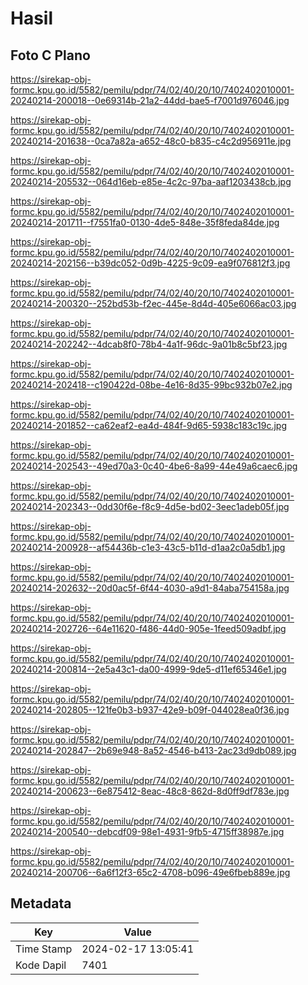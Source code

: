 # Hasil

## Foto C Plano

https://sirekap-obj-formc.kpu.go.id/5582/pemilu/pdpr/74/02/40/20/10/7402402010001-20240214-200018--0e69314b-21a2-44dd-bae5-f7001d976046.jpg

https://sirekap-obj-formc.kpu.go.id/5582/pemilu/pdpr/74/02/40/20/10/7402402010001-20240214-201638--0ca7a82a-a652-48c0-b835-c4c2d956911e.jpg

https://sirekap-obj-formc.kpu.go.id/5582/pemilu/pdpr/74/02/40/20/10/7402402010001-20240214-205532--064d16eb-e85e-4c2c-97ba-aaf1203438cb.jpg

https://sirekap-obj-formc.kpu.go.id/5582/pemilu/pdpr/74/02/40/20/10/7402402010001-20240214-201711--f7551fa0-0130-4de5-848e-35f8feda84de.jpg

https://sirekap-obj-formc.kpu.go.id/5582/pemilu/pdpr/74/02/40/20/10/7402402010001-20240214-202156--b39dc052-0d9b-4225-9c09-ea9f076812f3.jpg

https://sirekap-obj-formc.kpu.go.id/5582/pemilu/pdpr/74/02/40/20/10/7402402010001-20240214-200320--252bd53b-f2ec-445e-8d4d-405e6066ac03.jpg

https://sirekap-obj-formc.kpu.go.id/5582/pemilu/pdpr/74/02/40/20/10/7402402010001-20240214-202242--4dcab8f0-78b4-4a1f-96dc-9a01b8c5bf23.jpg

https://sirekap-obj-formc.kpu.go.id/5582/pemilu/pdpr/74/02/40/20/10/7402402010001-20240214-202418--c190422d-08be-4e16-8d35-99bc932b07e2.jpg

https://sirekap-obj-formc.kpu.go.id/5582/pemilu/pdpr/74/02/40/20/10/7402402010001-20240214-201852--ca62eaf2-ea4d-484f-9d65-5938c183c19c.jpg

https://sirekap-obj-formc.kpu.go.id/5582/pemilu/pdpr/74/02/40/20/10/7402402010001-20240214-202543--49ed70a3-0c40-4be6-8a99-44e49a6caec6.jpg

https://sirekap-obj-formc.kpu.go.id/5582/pemilu/pdpr/74/02/40/20/10/7402402010001-20240214-202343--0dd30f6e-f8c9-4d5e-bd02-3eec1adeb05f.jpg

https://sirekap-obj-formc.kpu.go.id/5582/pemilu/pdpr/74/02/40/20/10/7402402010001-20240214-200928--af54436b-c1e3-43c5-b11d-d1aa2c0a5db1.jpg

https://sirekap-obj-formc.kpu.go.id/5582/pemilu/pdpr/74/02/40/20/10/7402402010001-20240214-202632--20d0ac5f-6f44-4030-a9d1-84aba754158a.jpg

https://sirekap-obj-formc.kpu.go.id/5582/pemilu/pdpr/74/02/40/20/10/7402402010001-20240214-202726--64e11620-f486-44d0-905e-1feed509adbf.jpg

https://sirekap-obj-formc.kpu.go.id/5582/pemilu/pdpr/74/02/40/20/10/7402402010001-20240214-200814--2e5a43c1-da00-4999-9de5-d11ef65346e1.jpg

https://sirekap-obj-formc.kpu.go.id/5582/pemilu/pdpr/74/02/40/20/10/7402402010001-20240214-202805--121fe0b3-b937-42e9-b09f-044028ea0f36.jpg

https://sirekap-obj-formc.kpu.go.id/5582/pemilu/pdpr/74/02/40/20/10/7402402010001-20240214-202847--2b69e948-8a52-4546-b413-2ac23d9db089.jpg

https://sirekap-obj-formc.kpu.go.id/5582/pemilu/pdpr/74/02/40/20/10/7402402010001-20240214-200623--6e875412-8eac-48c8-862d-8d0ff9df783e.jpg

https://sirekap-obj-formc.kpu.go.id/5582/pemilu/pdpr/74/02/40/20/10/7402402010001-20240214-200540--debcdf09-98e1-4931-9fb5-4715ff38987e.jpg

https://sirekap-obj-formc.kpu.go.id/5582/pemilu/pdpr/74/02/40/20/10/7402402010001-20240214-200706--6a6f12f3-65c2-4708-b096-49e6fbeb889e.jpg


## Metadata

| Key        | Value               |
| ---------- | ------------------- |
| Time Stamp | 2024-02-17 13:05:41 |
| Kode Dapil | 7401                |



